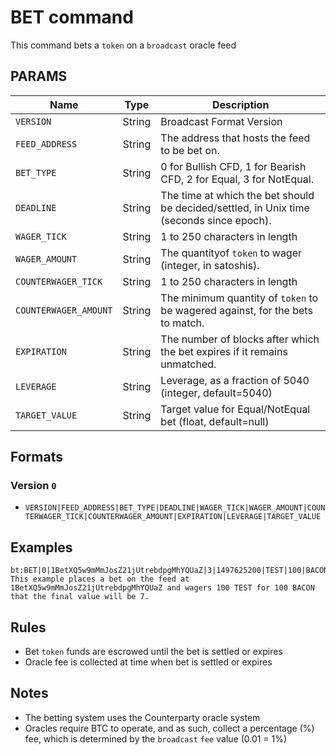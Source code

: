 # BET command
This command bets a `token` on a `broadcast` oracle feed

## PARAMS
| Name                  | Type   | Description                                                                              |
| --------------------- | ------ | ---------------------------------------------------------------------------------------- |
| `VERSION`             | String | Broadcast Format Version                                                                 |
| `FEED_ADDRESS`        | String | The address that hosts the feed to be bet on.                                            |
| `BET_TYPE`            | String | 0 for Bullish CFD, 1 for Bearish CFD, 2 for Equal, 3 for NotEqual.                       |
| `DEADLINE`            | String | The time at which the bet should be decided/settled, in Unix time (seconds since epoch). |
| `WAGER_TICK`          | String | 1 to 250 characters in length                                                            |
| `WAGER_AMOUNT`        | String | The quantityof `token` to wager (integer, in satoshis).                                  |
| `COUNTERWAGER_TICK`   | String | 1 to 250 characters in length                                                            |
| `COUNTERWAGER_AMOUNT` | String | The minimum quantity of `token` to be wagered against, for the bets to match.            |
| `EXPIRATION`          | String | The number of blocks after which the bet expires if it remains unmatched.                |
| `LEVERAGE`            | String | Leverage, as a fraction of 5040 (integer, default=5040)                                  |
| `TARGET_VALUE`        | String | Target value for Equal/NotEqual bet (float, default=null)                                |


## Formats

### Version `0`
- `VERSION|FEED_ADDRESS|BET_TYPE|DEADLINE|WAGER_TICK|WAGER_AMOUNT|COUNTERWAGER_TICK|COUNTERWAGER_AMOUNT|EXPIRATION|LEVERAGE|TARGET_VALUE`

## Examples
```
bt:BET|0|1BetXQ5w9mMmJosZ21jUtrebdpgMhYQUaZ|3|1497625200|TEST|100|BACON|100|604|5040|7
This example places a bet on the feed at 1BetXQ5w9mMmJosZ21jUtrebdpgMhYQUaZ and wagers 100 TEST for 100 BACON that the final value will be 7.
```

## Rules
- Bet `token` funds are escrowed until the bet is settled or expires
- Oracle fee is collected at time when bet is settled or expires

## Notes
- The betting system uses the Counterparty oracle system
- Oracles require BTC to operate, and as such, collect a percentage (%) fee, which is determined by the `broadcast` `fee` value (0.01 = 1%)
